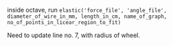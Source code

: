 inside octave, run `elastic('force_file', 'angle_file', diameter_of_wire_in_mm, length_in_cm, name_of_graph, no_of_points_in_licear_region_to_fit)`

Need to update line no. 7, with radius of wheel. 
